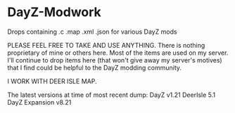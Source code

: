 # DayZ-Modwork
Drops containing .c .map .xml .json for various DayZ mods

PLEASE FEEL FREE TO TAKE AND USE ANYTHING. There is nothing proprietary of mine or others here.  Most of the items are used on my server.  I'll continue to drop items here (that won't give away my server's motives) that I find could be helpful to the DayZ modding community.

I WORK WITH DEER ISLE MAP.  

The latest versions at time of most recent dump: 
DayZ v1.21
DeerIsle 5.1
DayZ Expansion v8.21
